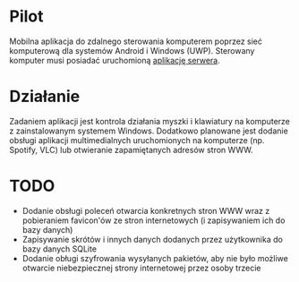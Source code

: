 # Pilot
Mobilna aplikacja do zdalnego sterowania komputerem poprzez sieć komputerową dla systemów Android i Windows (UWP). Sterowany komputer musi posiadać uruchomioną [aplikację serwera](https://github.com/lnarolski/PilotServer).

# Działanie
Zadaniem aplikacji jest kontrola działania myszki i klawiatury na komputerze z zainstalowanym systemem Windows. Dodatkowo planowane jest dodanie obsługi aplikacji multimedialnych uruchomionych na komputerze (np. Spotify, VLC) lub otwieranie zapamiętanych adresów stron WWW.

# TODO
- Dodanie obsługi poleceń otwarcia konkretnych stron WWW wraz z pobieraniem favicon'ów ze stron internetowych (i zapisywaniem ich do bazy danych)
- Zapisywanie skrótów i innych danych dodanych przez użytkownika do bazy danych SQLite
- Dodanie obługi szyfrowania wysyłanych pakietów, aby nie było możliwe otwarcie niebezpiecznej strony internetowej przez osoby trzecie
